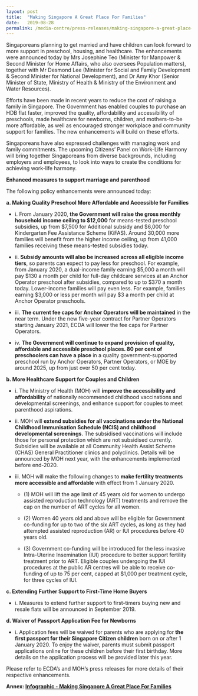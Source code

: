```yaml
---
layout: post
title:  "Making Singapore A Great Place For Families"
date:   2019-08-28
permalink: /media-centre/press-releases/making-singapore-a-great-place-for-families/
---
```


Singaporeans planning to get married and have children can look forward to more support in preschool, housing, and healthcare. The enhancements were announced today by Mrs Josephine Teo (Minister for Manpower & Second Minister for Home Affairs, who also oversees Population matters), together with Mr Desmond Lee (Minister for Social and Family Development & Second Minister for National Development), and Dr Amy Khor (Senior Minister of State, Ministry of Health & Ministry of the Environment and Water Resources). 

Efforts have been made in recent years to reduce the cost of raising a family in Singapore. The Government has enabled couples to purchase an HDB flat faster, improved the quality, affordability and accessibility of preschools, made healthcare for newborns, children, and mothers-to-be more affordable, as well as encouraged stronger workplace and community support for families. The new enhancements will build on these efforts. 

Singaporeans have also expressed challenges with managing work and family commitments. The upcoming Citizens’ Panel on Work-Life Harmony will bring together Singaporeans from diverse backgrounds, including employers and employees, to look into ways to create the conditions for achieving work-life harmony. 

**Enhanced measures to support marriage and parenthood**

The following policy enhancements were announced today:

  **a.	Making Quality Preschool More Affordable and Accessible for Families**

 * i.	From January 2020, **the Government will raise the gross monthly household income ceiling to $12,000** for means-tested preschool subsidies, up from $7,500 for Additional subsidy and $6,000 for Kindergarten Fee Assistance Scheme (KiFAS). Around 30,000 more families will benefit from the higher income ceiling, up from 41,000 families receiving these means-tested subsidies today.

 * ii.	**Subsidy amounts will also be increased across all eligible income tiers**, so parents can expect to pay less for preschool. For example, from January 2020, a dual-income family earning $5,000 a month will pay $130 a month per child for full-day childcare services at an Anchor Operator  preschool after subsidies, compared to up to $370 a month today. Lower-income families will pay even less. For example, families earning $3,000 or less per month will pay $3 a month per child at Anchor Operator preschools.
 
 * iii.	**The current fee caps for Anchor Operators will be maintained** in the near term. Under the new five-year contract for Partner Operators  starting January 2021, ECDA will lower the fee caps for Partner Operators. 

 * iv.	**The Government will continue to expand provision of quality, affordable and accessible preschool places. 80 per cent of preschoolers can have a place** in a quality government-supported preschool run by Anchor Operators, Partner Operators, or MOE by around 2025, up from just over 50 per cent today.

**b.	More Healthcare Support for Couples and Children**

 * i.	The Ministry of Health (MOH) will **improve the accessibility and affordability** of nationally recommended childhood vaccinations and developmental screenings, and enhance support for couples to meet parenthood aspirations. 

 * ii.	MOH will **extend subsidies for all vaccinations under the National Childhood Immunisation Schedule (NCIS) and childhood developmental screenings**. The subsidised vaccinations will include those for personal protection which are not subsidised currently. Subsidies will be available at all Community Health Assist Scheme (CHAS) General Practitioner clinics and polyclinics. Details will be announced by MOH next year, with the enhancements implemented before end-2020.

 * iii.	MOH will make the following changes to **make fertility treatments more accessible and affordable** with effect from 1 January 2020.

   * (1)	MOH will lift the age limit of 45 years old for women to undergo assisted reproduction technology (ART) treatments and remove the cap on the number of ART cycles for all women.

   * (2)	Women 40 years old and above will be eligible for Government co-funding for up to two of the six ART cycles, as long as they had attempted assisted reproduction (AR) or IUI procedures before 40 years old.  

   * (3)	Government co-funding will be introduced for the less invasive Intra-Uterine Insemination (IUI) procedure to better support fertility treatment prior to ART. Eligible couples undergoing the IUI procedures at the public AR centres will be able to receive co-funding of up to 75 per cent, capped at $1,000 per treatment cycle, for three cycles of IUI.

**c.	Extending Further Support to First-Time Home Buyers**

 * i.	Measures to extend further support to first-timers buying new and resale flats will be announced in September 2019.

**d.	Waiver of Passport Application Fee for Newborns**

 * i.	Application fees will be waived for parents who are applying for **the first passport for their Singapore Citizen children** born on or after 1 January 2020. To enjoy the waiver, parents must submit passport applications online for these children before their first birthday. More details on the application process will be provided later this year. 

Please refer to ECDA’s and MOH’s press releases for more details of their respective enhancements. 



**Annex: [Infographic - Making Singapore A Great Place For Families](/files/media-centre/press-releases/infographic%20making%20singapore%20a%20great%20place%20for%20families%20aug%202019.pdf)**


